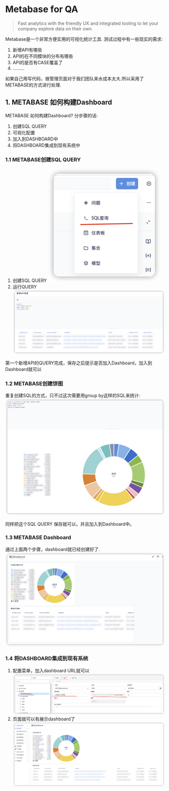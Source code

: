 # Metabase for QA

> Fast analytics with the friendly UX and integrated tooling to let your company explore data on their own.


Metabase是一个非常方便实用的可视化统计工具.
测试过程中有一些现实的需求:
1. 新增API有哪些
2. API的在不同模块的分布有哪些
3. API的是否有CASE覆盖了
4. .........

如果自己用写代码，做管理页面对于我们团队来水成本太大.所以采用了METABASE的方式进行处理.

## 1. METABASE 如何构建Dashboard

METABASE 如何构建Dashboard? 分步骤的话:
1. 创建SQL QUERY
2. 可视化配置
3. 加入到DASHBOARD中
4. 将DASHBOARD集成到现有系统中

### 1.1 METABASE创建SQL QUERY

1. 创建SQL QUERY
![](./2023-09-14-14-58-10.png)
2. 运行QUERY
![](./2023-09-14-14-58-35.png)

第一个新增API的QUERY完成，保存之后提示是否加入Dashboard，加入到Dashboard就可以

### 1.2 METABASE创建饼图

重复创建SQL的方式，只不过这次需要用group by这样的SQL来统计:
![](./2023-09-14-15-00-18.png)

同样把这个SQL QUERY 保存就可以，并且加入到Dashboard中。

### 1.3 METABASE Dashboard

通过上面两个步骤，dashboard就已经创建好了.
![](./2023-09-14-15-01-43.png)

### 1.4 将DASHBOARD集成到现有系统

1. 配置菜单，加入dashboard  URL就可以
![](./2023-09-14-15-03-06.png)
2. 页面就可以有展示dashboard了
![](./2023-09-14-15-04-10.png)